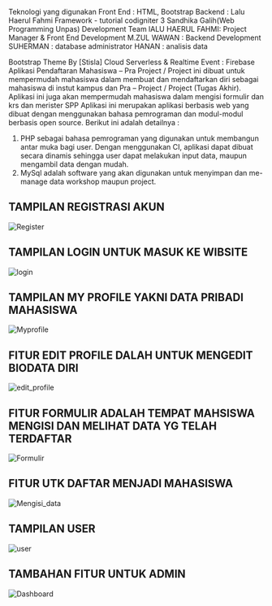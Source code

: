 Teknologi yang digunakan
Front End : HTML, Bootstrap
Backend : Lalu Haerul Fahmi Framework -  tutorial codigniter 3  Sandhika Galih(Web Programming Unpas)
Development Team
lALU HAERUL FAHMI: Project Manager & Front End Development
M.ZUL WAWAN : Backend Development
SUHERMAN : database administrator
HANAN : analisis data



Bootstrap Theme By [Stisla]
Cloud Serverless & Realtime Event : Firebase
Aplikasi Pendaftaran Mahasiswa – Pra Project / Project ini dibuat untuk mempermudah mahasiswa dalam
membuat dan mendaftarkan diri sebagai mahasiswa di instut kampus dan Pra – Project / Project
(Tugas Akhir). 
Aplikasi ini juga akan mempermudah mahasiswa dalam mengisi formulir dan krs dan merister SPP 
Aplikasi ini merupakan aplikasi berbasis web yang dibuat dengan menggunakan bahasa
pemrograman dan modul-modul berbasis open source. Berikut ini adalah detailnya :
1. PHP sebagai bahasa pemrograman yang digunakan untuk membangun antar muka bagi user.
Dengan menggunakan CI, aplikasi dapat dibuat secara dinamis sehingga user dapat melakukan
input data, maupun mengambil data dengan mudah.
2. MySql adalah software yang akan digunakan untuk menyimpan dan me-manage data workshop
maupun project.
## TAMPILAN REGISTRASI AKUN 
![Register](https://user-images.githubusercontent.com/81134042/149739223-3efa532d-97dc-401d-be51-2c1df74652b1.PNG)
## TAMPILAN LOGIN UNTUK MASUK KE WIBSITE
![login](https://user-images.githubusercontent.com/81134042/149739203-e30b3ded-884e-4f4b-a773-fd4153fdcc2e.PNG)
## TAMPILAN MY PROFILE YAKNI DATA PRIBADI MAHASISWA
![Myprofile](https://user-images.githubusercontent.com/81134042/149739216-1c5cb6fc-3d34-4e65-b0e2-8b9f667e38b3.PNG)
## FITUR EDIT PROFILE DALAH UNTUK MENGEDIT BIODATA DIRI
![edit_profile](https://user-images.githubusercontent.com/81134042/149739196-c83a76c4-0ee5-4355-bb14-98fb57ec9b2a.PNG)
## FITUR FORMULIR ADALAH TEMPAT MAHSISWA MENGISI DAN MELIHAT DATA YG TELAH TERDAFTAR
![Formulir](https://user-images.githubusercontent.com/81134042/149739201-cce8393b-961a-4b27-baaa-f09c71409f2c.PNG)
## FITUR UTK DAFTAR MENJADI MAHASISWA
![Mengisi_data](https://user-images.githubusercontent.com/81134042/149742279-868ea12d-dc86-4fb3-85a0-1d13d7d79ff6.PNG)
## TAMPILAN USER
![user](https://user-images.githubusercontent.com/81134042/149885876-62e1ed2a-6dee-48e4-8b51-0ff1af635b4c.PNG)
## TAMBAHAN FITUR UNTUK ADMIN
![Dashboard](https://user-images.githubusercontent.com/81134042/149739227-ef4ef136-cf14-4ffa-8905-9399faaceeeb.PNG)



